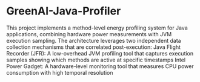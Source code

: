 # GreenAI-Java-Profiler

This project implements a method-level energy profiling system for Java applications, combining hardware power measurements with JVM execution sampling. The architecture leverages two independent data collection mechanisms that are correlated post-execution:
Java Flight Recorder (JFR): A low-overhead JVM profiling tool that captures execution samples showing which methods are active at specific timestamps
Intel Power Gadget: A hardware-level monitoring tool that measures CPU power consumption with high temporal resolution
